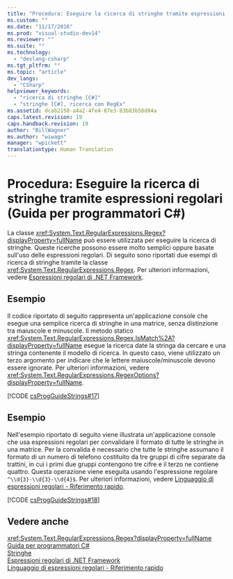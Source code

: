 ```yaml
---
title: "Procedura: Eseguire la ricerca di stringhe tramite espressioni regolari (Guida per programmatori C#) | Microsoft Docs"
ms.custom: ""
ms.date: "11/17/2016"
ms.prod: "visual-studio-dev14"
ms.reviewer: ""
ms.suite: ""
ms.technology: 
  - "devlang-csharp"
ms.tgt_pltfrm: ""
ms.topic: "article"
dev_langs: 
  - "CSharp"
helpviewer_keywords: 
  - "ricerca di stringhe [C#]"
  - "stringhe [C#], ricerca con RegEx"
ms.assetid: dcab2150-a4a2-4fe4-87e3-83b83b58d84a
caps.latest.revision: 19
caps.handback.revision: 19
author: "BillWagner"
ms.author: "wiwagn"
manager: "wpickett"
translationtype: Human Translation
---
```

# Procedura: Eseguire la ricerca di stringhe tramite espressioni regolari (Guida per programmatori C#)
La classe <xref:System.Text.RegularExpressions.Regex?displayProperty=fullName> può essere utilizzata per eseguire la ricerca di stringhe.  Queste ricerche possono essere molto semplici oppure basate sull'uso delle espressioni regolari.  Di seguito sono riportati due esempi di ricerca di stringhe tramite la classe <xref:System.Text.RegularExpressions.Regex>.  Per ulteriori informazioni, vedere [Espressioni regolari di .NET Framework](../Topic/.NET%20Framework%20Regular%20Expressions.md).  
  
## Esempio  
 Il codice riportato di seguito rappresenta un'applicazione console che esegue una semplice ricerca di stringhe in una matrice, senza distinzione tra maiuscole e minuscole.  Il metodo statico <xref:System.Text.RegularExpressions.Regex.IsMatch%2A?displayProperty=fullName> esegue la ricerca date la stringa da cercare e una stringa contenente il modello di ricerca.  In questo caso, viene utilizzato un terzo argomento per indicare che le lettere maiuscole\/minuscole devono essere ignorate.  Per ulteriori informazioni, vedere <xref:System.Text.RegularExpressions.RegexOptions?displayProperty=fullName>.  
  
 [!CODE [csProgGuideStrings#17](../CodeSnippet/VS_Snippets_VBCSharp/csProgGuideStrings#17)]  
  
## Esempio  
 Nell'esempio riportato di seguito viene illustrata un'applicazione console che usa espressioni regolari per convalidare il formato di tutte le stringhe in una matrice.  Per la convalida è necessario che tutte le stringhe assumano il formato di un numero di telefono costituito da tre gruppi di cifre separate da trattini, in cui i primi due gruppi contengono tre cifre e il terzo ne contiene quattro.  Questa operazione viene eseguita usando l'espressione regolare `^\\d{3}-\\d{3}-\\d{4}$`.  Per ulteriori informazioni, vedere [Linguaggio di espressioni regolari \- Riferimento rapido](../Topic/Regular%20Expression%20Language%20-%20Quick%20Reference.md).  
  
 [!CODE [csProgGuideStrings#18](../CodeSnippet/VS_Snippets_VBCSharp/csProgGuideStrings#18)]  
  
## Vedere anche  
 <xref:System.Text.RegularExpressions.Regex?displayProperty=fullName>   
 [Guida per programmatori C\#](../../../csharp/programming-guide/index.md)   
 [Stringhe](../../../csharp/programming-guide/strings/index.md)   
 [Espressioni regolari di .NET Framework](../Topic/.NET%20Framework%20Regular%20Expressions.md)   
 [Linguaggio di espressioni regolari \- Riferimento rapido](../Topic/Regular%20Expression%20Language%20-%20Quick%20Reference.md)